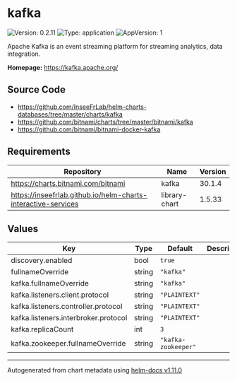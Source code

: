 # kafka

![Version: 0.2.11](https://img.shields.io/badge/Version-0.2.11-informational?style=flat-square) ![Type: application](https://img.shields.io/badge/Type-application-informational?style=flat-square) ![AppVersion: 1](https://img.shields.io/badge/AppVersion-1-informational?style=flat-square)

Apache Kafka is an event streaming platform for streaming analytics, data integration.

**Homepage:** <https://kafka.apache.org/>

## Source Code

* <https://github.com/InseeFrLab/helm-charts-databases/tree/master/charts/kafka>
* <https://github.com/bitnami/charts/tree/master/bitnami/kafka>
* <https://github.com/bitnami/bitnami-docker-kafka>

## Requirements

| Repository | Name | Version |
|------------|------|---------|
| https://charts.bitnami.com/bitnami | kafka | 30.1.4 |
| https://inseefrlab.github.io/helm-charts-interactive-services | library-chart | 1.5.33 |

## Values

| Key | Type | Default | Description |
|-----|------|---------|-------------|
| discovery.enabled | bool | `true` |  |
| fullnameOverride | string | `"kafka"` |  |
| kafka.fullnameOverride | string | `"kafka"` |  |
| kafka.listeners.client.protocol | string | `"PLAINTEXT"` |  |
| kafka.listeners.controller.protocol | string | `"PLAINTEXT"` |  |
| kafka.listeners.interbroker.protocol | string | `"PLAINTEXT"` |  |
| kafka.replicaCount | int | `3` |  |
| kafka.zookeeper.fullnameOverride | string | `"kafka-zookeeper"` |  |

----------------------------------------------
Autogenerated from chart metadata using [helm-docs v1.11.0](https://github.com/norwoodj/helm-docs/releases/v1.11.0)
